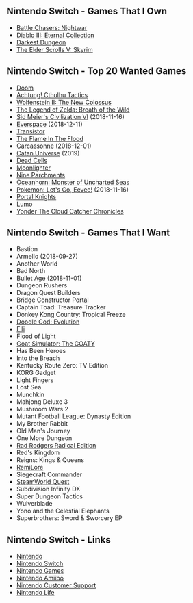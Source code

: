 ## Nintendo Switch - Games That I Own

- [Battle Chasers: Nightwar](https://www.battlechasers.com)
- [Diablo III: Eternal Collection](https://us.diablo3.com/en/switch)
- [Darkest Dungeon](https://www.darkestdungeon.com)
- [The Elder Scrolls V: Skyrim](https://elderscrolls.bethesda.net/en/skyrim)

## Nintendo Switch - Top 20 Wanted Games

- [Doom](https://www.nintendo.com/games/detail/doom-switch)
- [Achtung! Cthulhu Tactics](https://www.nintendo.com/games/detail/achtung-cthulu-tactics-switch)
- [Wolfenstein II: The New Colossus](https://www.nintendo.com/games/detail/wolfenstein-ii-the-new-colossus-switch)
- [The Legend of Zelda: Breath of the Wild](https://www.nintendo.com/games/detail/the-legend-of-zelda-breath-of-the-wild-switch)
- [Sid Meier's Civilization VI](https://www.nintendo.com/games/detail/sid-meiers-civilization-vi-switch) (2018-11-16)
- [Everspace](https://www.nintendo.com/games/detail/everspace-stellar-edition-switch) (2018-12-11)
- [Transistor](https://www.nintendo.com/games/detail/transistor-switch)
- [The Flame In The Flood](https://www.nintendo.com/games/detail/the-flame-in-the-flood-complete-edition-switch)
- [Carcassonne](https://www.nintendo.com/games/detail/carcassonne-switch) (2018-12-01)
- [Catan Universe](https://www.nintendo.com/games/detail/catan-universe-switch) (2019)
- [Dead Cells](https://www.nintendo.com/games/detail/dead-cells-switch)
- [Moonlighter](http://moonlighterthegame.com/)
- [Nine Parchments](https://www.nintendo.com/games/detail/nine-parchments-switch)
- [Oceanhorn: Monster of Uncharted Seas](https://www.nintendo.com/games/detail/oceanhorn-monster-of-uncharted-seas-switch)
- [Pokemon: Let's Go, Eevee!](https://www.nintendo.com/games/detail/pokemon-lets-go-eevee-switch) (2018-11-16)
- [Portal Knights](https://www.nintendo.com/games/detail/portal-knights-switch)
- [Lumo](https://www.nintendo.com/games/detail/lumo-switch)
- [Yonder The Cloud Catcher Chronicles](https://www.nintendo.com/games/detail/yonder-the-cloud-catcher-chronicles-switch)

## Nintendo Switch - Games That I Want

- Bastion
- Armello (2018-09-27)
- Another World
- Bad North
- Bullet Age (2018-11-01)
- Dungeon Rushers
- Dragon Quest Builders
- Bridge Constructor Portal
- Captain Toad: Treasure Tracker
- Donkey Kong Country: Tropical Freeze
- [Doodle God: Evolution](https://www.nintendo.com/games/detail/doodle-god-evolution-switch)
- [Elli](https://www.nintendo.com/games/detail/elli-switch)
- Flood of Light
- [Goat Simulator: The GOATY](https://www.nintendo.com/games/detail/goat-simulator-the-goaty-switch)
- Has Been Heroes
- Into the Breach
- Kentucky Route Zero: TV Edition
- KORG Gadget
- Light Fingers
- Lost Sea
- Munchkin
- Mahjong Deluxe 3
- Mushroom Wars 2
- Mutant Football League: Dynasty Edition
- My Brother Rabbit
- Old Man's Journey
- One More Dungeon
- [Rad Rodgers Radical Edition](https://www.nintendo.com/games/detail/rad-rodgers-radical-edition-switch)
- Red's Kingdom
- Reigns: Kings & Queens
- [RemiLore](https://www.nintendo.com/games/detail/remilore-switch)
- Siegecraft Commander
- [SteamWorld Quest](https://www.nintendo.com/games/detail/steamworld-quest-switch)
- Subdivision Infinity DX
- Super Dungeon Tactics
- Wulverblade
- Yono and the Celestial Elephants
- Superbrothers: Sword & Sworcery EP

## Nintendo Switch - Links

- [Nintendo](https://www.nintendo.com/)
- [Nintendo Switch](https://www.nintendo.com/switch/)
- [Nintendo Games](https://www.nintendo.com/games/)
- [Nintendo Amiibo](https://www.nintendo.com/amiibo/)
- [Nintendo Customer Support](https://www.nintendo.com/consumer/index.jsp)
- [Nintendo Life](http://www.nintendolife.com/nintendo-switch)


